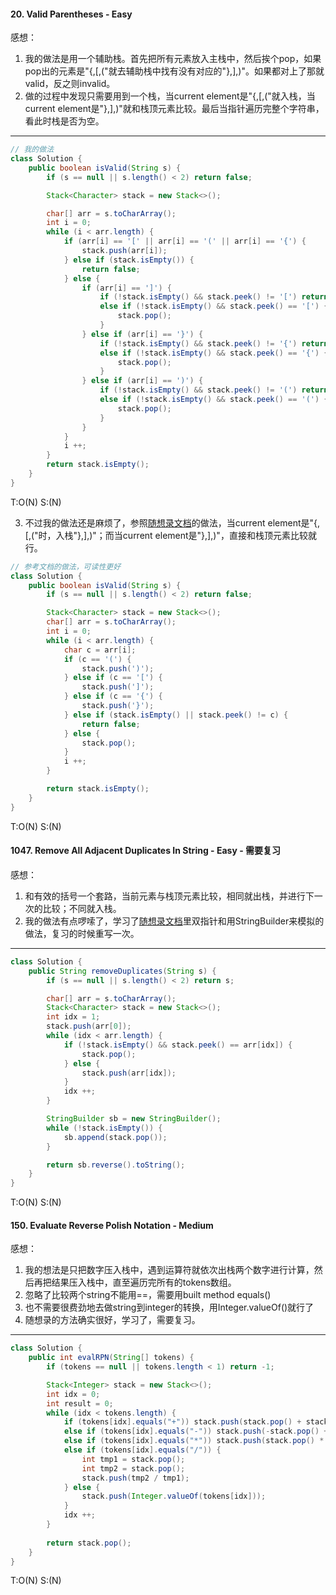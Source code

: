 #### 20. Valid Parentheses - Easy

感想：

1. 我的做法是用一个辅助栈。首先把所有元素放入主栈中，然后挨个pop，如果pop出的元素是"{,[,("就去辅助栈中找有没有对应的"},],)"。如果都对上了那就valid，反之则invalid。
2. 做的过程中发现只需要用到一个栈，当current element是"{,[,("就入栈，当current element是"},],)"就和栈顶元素比较。最后当指针遍历完整个字符串，看此时栈是否为空。
---
```java
// 我的做法
class Solution {
    public boolean isValid(String s) {
        if (s == null || s.length() < 2) return false;

        Stack<Character> stack = new Stack<>();

        char[] arr = s.toCharArray();
        int i = 0;
        while (i < arr.length) {
            if (arr[i] == '[' || arr[i] == '(' || arr[i] == '{') {
                stack.push(arr[i]);
            } else if (stack.isEmpty()) {
                return false;
            } else {
                if (arr[i] == ']') {
                    if (!stack.isEmpty() && stack.peek() != '[') return false;
                    else if (!stack.isEmpty() && stack.peek() == '[') {
                        stack.pop();
                    }
                } else if (arr[i] == '}') {
                    if (!stack.isEmpty() && stack.peek() != '{') return false;
                    else if (!stack.isEmpty() && stack.peek() == '{') {
                        stack.pop();
                    }
                } else if (arr[i] == ')') {
                    if (!stack.isEmpty() && stack.peek() != '(') return false;
                    else if (!stack.isEmpty() && stack.peek() == '(') {
                        stack.pop();
                    }
                }
            }
            i ++;
        }
        return stack.isEmpty();
    }
}
```
T:O(N) S:(N)

3. 不过我的做法还是麻烦了，参照[随想录文档](https://programmercarl.com/0020.%E6%9C%89%E6%95%88%E7%9A%84%E6%8B%AC%E5%8F%B7.html#%E6%80%9D%E8%B7%AF:~:text=%E5%85%A8%E9%83%BD%E5%8C%B9%E9%85%8D%E4%BA%86%E3%80%82-,%E5%88%86%E6%9E%90%E5%AE%8C%E4%B9%8B%E5%90%8E%EF%BC%8C%E4%BB%A3%E7%A0%81%E5%85%B6%E5%AE%9E%E5%B0%B1%E6%AF%94%E8%BE%83%E5%A5%BD%E5%86%99%E4%BA%86,-%EF%BC%8C)的做法，当current element是"{,[,("时，入栈"},],)"；而当current element是"},],)"，直接和栈顶元素比较就行。

```java
// 参考文档的做法，可读性更好
class Solution {
    public boolean isValid(String s) {
        if (s == null || s.length() < 2) return false;

        Stack<Character> stack = new Stack<>();
        char[] arr = s.toCharArray();
        int i = 0;
        while (i < arr.length) {
            char c = arr[i];
            if (c == '(') {
                stack.push(')');
            } else if (c == '[') {
                stack.push(']');
            } else if (c == '{') {
                stack.push('}');
            } else if (stack.isEmpty() || stack.peek() != c) {
                return false;
            } else {
                stack.pop();
            }
            i ++;
        }

        return stack.isEmpty();
    }
}
```
T:O(N) S:(N)

#### 1047. Remove All Adjacent Duplicates In String - Easy - 需要复习

感想：

1. 和有效的括号一个套路，当前元素与栈顶元素比较，相同就出栈，并进行下一次的比较；不同就入栈。
2. 我的做法有点啰嗦了，学习了[随想录文档](https://programmercarl.com/1047.%E5%88%A0%E9%99%A4%E5%AD%97%E7%AC%A6%E4%B8%B2%E4%B8%AD%E7%9A%84%E6%89%80%E6%9C%89%E7%9B%B8%E9%82%BB%E9%87%8D%E5%A4%8D%E9%A1%B9.html#%E5%85%B6%E4%BB%96%E8%AF%AD%E8%A8%80%E7%89%88%E6%9C%AC:~:text=20%0A21%0A22-,%E6%8B%BF%E5%AD%97%E7%AC%A6%E4%B8%B2%E7%9B%B4%E6%8E%A5%E4%BD%9C%E4%B8%BA%E6%A0%88,-%EF%BC%8C%E7%9C%81%E5%8E%BB%E4%BA%86%E6%A0%88)里双指针和用StringBuilder来模拟的做法，复习的时候重写一次。

---
```java
class Solution {
    public String removeDuplicates(String s) {
        if (s == null || s.length() < 2) return s;

        char[] arr = s.toCharArray();
        Stack<Character> stack = new Stack<>();
        int idx = 1;
        stack.push(arr[0]);
        while (idx < arr.length) {
            if (!stack.isEmpty() && stack.peek() == arr[idx]) {
                stack.pop();
            } else {
                stack.push(arr[idx]);
            }
            idx ++;
        }

        StringBuilder sb = new StringBuilder();
        while (!stack.isEmpty()) {
            sb.append(stack.pop());
        }

        return sb.reverse().toString();
    }
}
```
T:O(N) S:(N)
#### 150. Evaluate Reverse Polish Notation - Medium

感想：

1. 我的想法是只把数字压入栈中，遇到运算符就依次出栈两个数字进行计算，然后再把结果压入栈中，直至遍历完所有的tokens数组。
2. 忽略了比较两个string不能用==，需要用built method equals()
3. 也不需要很费劲地去做string到integer的转换，用Integer.valueOf()就行了
4. 随想录的方法确实很好，学习了，需要复习。

---
```java
class Solution {
    public int evalRPN(String[] tokens) {
        if (tokens == null || tokens.length < 1) return -1;

        Stack<Integer> stack = new Stack<>();
        int idx = 0;
        int result = 0;
        while (idx < tokens.length) {
            if (tokens[idx].equals("+")) stack.push(stack.pop() + stack.pop());
            else if (tokens[idx].equals("-")) stack.push(-stack.pop() + stack.pop());
            else if (tokens[idx].equals("*")) stack.push(stack.pop() * stack.pop());
            else if (tokens[idx].equals("/")) {
                int tmp1 = stack.pop();
                int tmp2 = stack.pop();
                stack.push(tmp2 / tmp1);
            } else {
                stack.push(Integer.valueOf(tokens[idx]));
            }
            idx ++;
        }
        
        return stack.pop();
    }
}
```
T:O(N) S:(N)